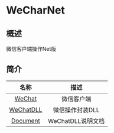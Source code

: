 # WeCharNet
## 概述
微信客户端操作Net版
## 简介
| 名称 |  描述 |  
| :--------: |  :------: | 
| [WeChat](https://github.com/yuyasongh/WeChatNet/tree/master/WeChat) |  微信客户端 | 
| [WeChatDLL](https://github.com/yuyasongh/WeChatNet/tree/master/WeChatDLL) |  微信操作封装DLL | 
| [Document](https://github.com/yuyasongh/WeChatNet/tree/master/Document) |  WeChatDLL说明文档 | 
